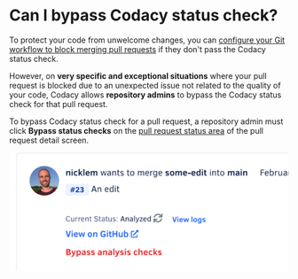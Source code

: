 # Can I bypass Codacy status check?

To protect your code from unwelcome changes, you can [configure your Git workflow to block merging pull requests](../../getting-started/integrating-codacy-with-your-git-workflow.md#blocking-pull-requests) if they don't pass the Codacy status check.

However, on **very specific and exceptional situations** where your pull request is blocked due to an unexpected issue not related to the quality of your code, Codacy allows **repository admins** to bypass the Codacy status check for that pull request.

To bypass Codacy status check for a pull request, a repository admin must click **Bypass status checks** on the [pull request status area](../../repositories/pull-requests.md#status) of the pull request detail screen.

![Bypass status check for pull request](images/bypass-status-check.png)
